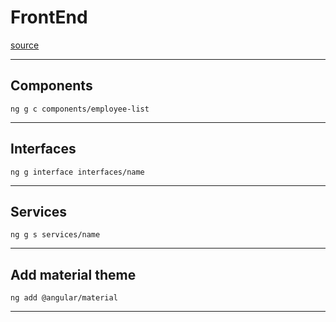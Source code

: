 # FrontEnd
[source](https://www.youtube.com/watch?v=IJ2P9fodf7c&ab_channel=CodeWithVed)

--- ---

## Components

```commandline
ng g c components/employee-list
```

--- ---

## Interfaces

```commandline
ng g interface interfaces/name
```

--- ---

## Services

```commandline
ng g s services/name
```

--- ---

## Add material theme

```commandline
ng add @angular/material
```

--- ---